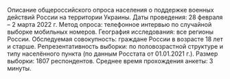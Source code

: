 Описание общероссийского опроса населения о поддержке военных действий России на территории Украины.
Даты проведения: 28 февраля – 2 марта 2022 г.
Метод опроса: телефонное интервью по случайной выборке мобильных номеров.
География исследования: все регионы России. 
Обследуемая совокупность: граждане России в возрасте 18 лет и старше. 
Репрезентативность выборки: по половозрастной структуре и типу населённого пункта (по данным Росстата от 01.01.2021 г.).
Размер выборки: 1807 респондентов.
Среднее время прохождения анкеты: 3 минуты.
